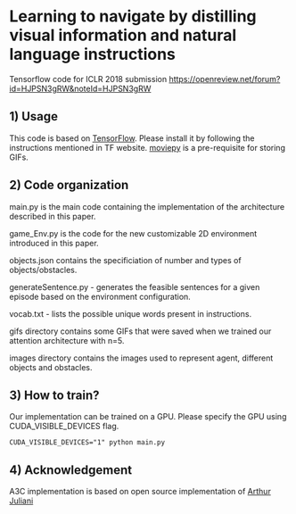 # Learning to navigate by distilling visual information and natural language instructions
Tensorflow code for ICLR 2018 submission https://openreview.net/forum?id=HJPSN3gRW&noteId=HJPSN3gRW

## 1) Usage
This code is based on [TensorFlow](https://www.tensorflow.org/). Please install it by following the instructions mentioned in TF website. [moviepy](https://pypi.python.org/pypi/moviepy) is a pre-requisite for storing GIFs.

## 2) Code organization
main.py is the main code containing the implementation of the architecture described in this paper. 

game_Env.py is the code for the new customizable 2D environment introduced in this paper. 

objects.json contains the specificiation of number and types of objects/obstacles. 

generateSentence.py - generates the feasible sentences for a given episode based on the environment configuration. 

vocab.txt - lists the possible unique words present in instructions. 

gifs directory contains some GIFs that were saved when we trained our attention architecture with n=5.

images directory contains the images used to represent agent, different objects and obstacles.

## 3) How to train?
Our implementation can be trained on a GPU. Please specify the GPU using CUDA_VISIBLE_DEVICES flag.
```
CUDA_VISIBLE_DEVICES="1" python main.py 
```

## 4) Acknowledgement
A3C implementation is based on open source implementation of [Arthur Juliani](https://github.com/awjuliani/DeepRL-Agents)

